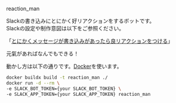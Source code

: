 reaction_man

Slackの書き込みにとにかく好リアクションをするボットです。  
Slackの設定や制作意図は以下をご参照ください。  

「[とにかくメッセージが書き込みがあったら良リアクションをつける](https://qiita.com/torifukukaiou/items/74567d2c3302a5d574ab#-%E3%81%A8%E3%81%AB%E3%81%8B%E3%81%8F%E3%83%A1%E3%83%83%E3%82%BB%E3%83%BC%E3%82%B8%E3%81%8C%E6%9B%B8%E3%81%8D%E8%BE%BC%E3%81%BF%E3%81%8C%E3%81%82%E3%81%A3%E3%81%9F%E3%82%89%E8%89%AF%E3%83%AA%E3%82%A2%E3%82%AF%E3%82%B7%E3%83%A7%E3%83%B3%E3%82%92%E3%81%A4%E3%81%91%E3%82%8B)」  

元氣があればなんでもできる！  

動かし方は以下の通りです。[Docker](https://www.docker.com/)を使います。  

```bash
docker buildx build -t reaction_man ./
docker run -d --rm \
-e SLACK_BOT_TOKEN={your SLACK_BOT_TOKEN} \
-e SLACK_APP_TOKEN={your SLACK_APP_TOKEN} reaction_man
```